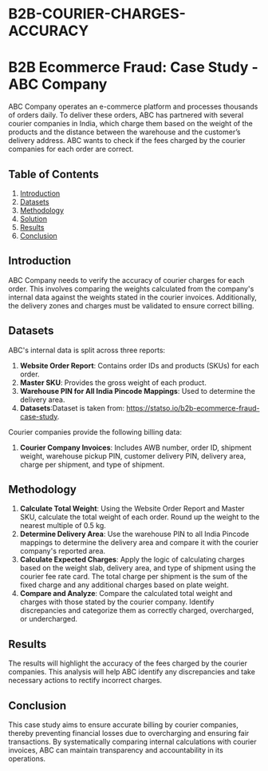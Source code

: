 # B2B-COURIER-CHARGES-ACCURACY

# B2B Ecommerce Fraud: Case Study - ABC Company

ABC Company operates an e-commerce platform and processes thousands of orders daily. To deliver these orders, ABC has partnered with several courier companies in India, which charge them based on the weight of the products and the distance between the warehouse and the customer’s delivery address. ABC wants to check if the fees charged by the courier companies for each order are correct.

## Table of Contents

1. [Introduction](#introduction)
2. [Datasets](#datasets)
3. [Methodology](#methodology)
4. [Solution](#solution)
5. [Results](#results)
6. [Conclusion](#conclusion)

## Introduction

ABC Company needs to verify the accuracy of courier charges for each order. This involves comparing the weights calculated from the company's internal data against the weights stated in the courier invoices. Additionally, the delivery zones and charges must be validated to ensure correct billing.

## Datasets

ABC's internal data is split across three reports:
1. **Website Order Report**: Contains order IDs and products (SKUs) for each order.
2. **Master SKU**: Provides the gross weight of each product.
3. **Warehouse PIN for All India Pincode Mappings**: Used to determine the delivery area.
4. **Datasets**:Dataset is taken from: https://statso.io/b2b-ecommerce-fraud-case-study.

Courier companies provide the following billing data:
1. **Courier Company Invoices**: Includes AWB number, order ID, shipment weight, warehouse pickup PIN, customer delivery PIN, delivery area, charge per shipment, and type of shipment.

## Methodology

1. **Calculate Total Weight**: Using the Website Order Report and Master SKU, calculate the total weight of each order. Round up the weight to the nearest multiple of 0.5 kg.
2. **Determine Delivery Area**: Use the warehouse PIN to all India Pincode mappings to determine the delivery area and compare it with the courier company's reported area.
3. **Calculate Expected Charges**: Apply the logic of calculating charges based on the weight slab, delivery area, and type of shipment using the courier fee rate card. The total charge per shipment is the sum of the fixed charge and any additional charges based on plate weight.
4. **Compare and Analyze**: Compare the calculated total weight and charges with those stated by the courier company. Identify discrepancies and categorize them as correctly charged, overcharged, or undercharged.

## Results

The results will highlight the accuracy of the fees charged by the courier companies. This analysis will help ABC identify any discrepancies and take necessary actions to rectify incorrect charges.

## Conclusion

This case study aims to ensure accurate billing by courier companies, thereby preventing financial losses due to overcharging and ensuring fair transactions. By systematically comparing internal calculations with courier invoices, ABC can maintain transparency and accountability in its operations.
